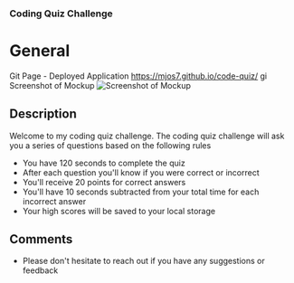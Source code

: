 ### Coding Quiz Challenge

# General

Git Page - Deployed Application
https://mjos7.github.io/code-quiz/
gi
Screenshot of Mockup
![Screenshot of Mockup](/code-quiz/assets/images/04-web-apis-homework-demo.gif)

## Description

Welcome to my coding quiz challenge.
The coding quiz challenge will ask you a series of questions based on the following rules

- You have 120 seconds to complete the quiz
- After each question you'll know if you were correct or incorrect
- You'll receive 20 points for correct answers
- You'll have 10 seconds subtracted from your total time for each incorrect answer
- Your high scores will be saved to your local storage

## Comments

- Please don't hesitate to reach out if you have any suggestions or feedback
